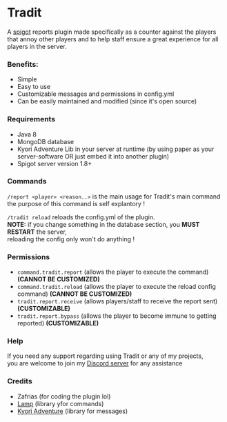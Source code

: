 # Tradit
A <a href="https://www.spigotmc.org/">spigot</a> reports plugin made specifically as a counter against the players that annoy 
other players and to help staff ensure a great experience for all players in the server.

### Benefits: 
- Simple
- Easy to use
- Customizable messages and permissions in config.yml
- Can be easily maintained and modified (since it's open source)

### Requirements 
- Java 8
- MongoDB database
- Kyori Adventure Lib in your server at runtime (by using paper as your server-software OR just embed it into another plugin)
- Spigot server version 1.8+

### Commands
`/report <player> <reason..>` is the main usage for Tradit's main command
the purpose of this command is self explantory !

`/tradit reload` reloads the config.yml of the plugin. <br>
**NOTE:** if you change  something in the database section, you **MUST RESTART** the server, <br>
reloading the config only won't do anything !

### Permissions
- `command.tradit.report` (allows the player to execute the command) **(CANNOT BE CUSTOMIZED)**
- `command.tradit.reload` (allows the player to execute the reload config command) **(CANNOT BE CUSTOMIZED)**
- `tradit.report.receive` (allows players/staff to receive the report sent) **(CUSTOMIZABLE)**
- `tradit.report.bypass` (allows the player to become immune to getting reported) **(CUSTOMIZABLE)**

### Help
If you need any support regarding using Tradit or any of my projects,<br>
you are welcome to join my <a href="https://discord.gg/rCmywTvfAj">Discord server</a> for any assistance

### Credits
- Zafrias (for coding the plugin lol) 
- <a href="https://github.com/Revxrsal/Lamp">Lamp</a> (library yfor commands)
- <a href="https://docs.advntr.dev/index.html">Kyori Adventure</a> (library for messages)
